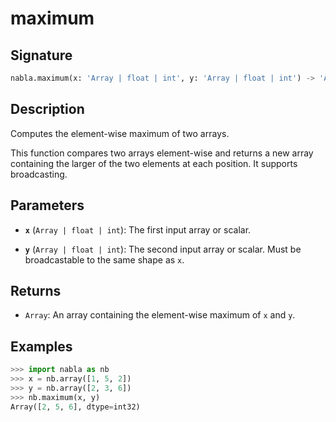 # maximum

## Signature

```python
nabla.maximum(x: 'Array | float | int', y: 'Array | float | int') -> 'Array'
```

## Description

Computes the element-wise maximum of two arrays.

This function compares two arrays element-wise and returns a new array
containing the larger of the two elements at each position. It supports
broadcasting.

## Parameters

- **`x`** (`Array | float | int`): The first input array or scalar.

- **`y`** (`Array | float | int`): The second input array or scalar. Must be broadcastable to the same shape as `x`.

## Returns

- `Array`: An array containing the element-wise maximum of `x` and `y`.

## Examples

```python
>>> import nabla as nb
>>> x = nb.array([1, 5, 2])
>>> y = nb.array([2, 3, 6])
>>> nb.maximum(x, y)
Array([2, 5, 6], dtype=int32)
```
